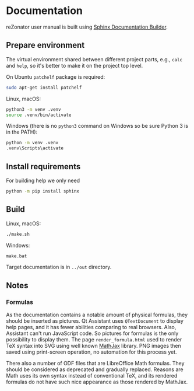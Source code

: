 # Documentation

reZonator user manual is built using [Sphinx Documentation Builder](http://www.sphinx-doc.org).

## Prepare environment

The virtual environment shared between different project parts, e.g., `calc` and `help`, so it's better to make it on the project top level.

On Ubuntu `patchelf` package is required:

```bash
sudo apt-get install patchelf
```

Linux, macOS:

```bash
python3 -m venv .venv
source .venv/bin/activate
```

Windows (there is no `python3` command on Windows so be sure Python 3 is in the PATH):

```bash
python -m venv .venv
.venv\Scripts\activate
```

## Install requirements

For building help we only need

```bash
python -m pip install sphinx
```

## Build

Linux, macOS:

```bash
./make.sh
```

Windows:

```bash
make.bat
```

Target documentation is in `../out` directory.

## Notes

### Formulas

As the documentation contains a notable amount of physical formulas, they should be inserted as pictures. Qt Assistant uses `QTextDocument` to display help pages, and it has fewer abilities comparing to real browsers. Also, Assistant can't run JavaScript code. So pictures for formulas is the only possibility to display them. The page `render_formula.html` used to render TeX syntax into SVG using well known [MathJax](https://github.com/mathjax/MathJax) library. PNG images then saved using print-screen operation, no automation for this process yet.

There also a number of ODF files that are LibreOffice Math formulas. They should be considered as deprecated and gradually replaced. Reasons are Math uses its own syntax instead of conventional TeX, and its rendered formulas do not have such nice appearance as those rendered by MathJax.
